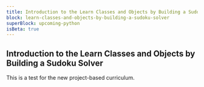 ```yaml
---
title: Introduction to the Learn Classes and Objects by Building a Sudoku Solver
block: learn-classes-and-objects-by-building-a-sudoku-solver
superBlock: upcoming-python
isBeta: true
---
```


## Introduction to the Learn Classes and Objects by Building a Sudoku Solver

This is a test for the new project-based curriculum.
